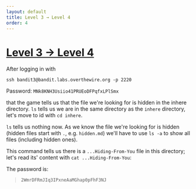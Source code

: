 ```yaml
---
layout: default
title: Level 3 → Level 4
order: 4
---
```


# [Level 3 → Level 4](https://overthewire.org/wargames/bandit/bandit4.html)
After logging in with 

`ssh bandit3@bandit.labs.overthewire.org -p 2220`

Password: `MNk8KNH3Usiio41PRUEoDFPqfxLPlSmx`

that the game tells us that the file we're looking for is hidden in the inhere directory.
`ls` tells us we are in the same directory as the `inhere` directory, let's move to id with `cd inhere`.

`ls` tells us nothing now. As we know the file we're looking for is hidden (hidden files start with `.`, e.g. `hidden.md`) we'll have to use `ls -a` to show all files (including hidden ones).

This command tells us there is a `...Hiding-From-You` file in this directory; let's read its' content with `cat ...Hiding-From-You`:

The password is:

> `2WmrDFRmJIq3IPxneAaMGhap0pFhF3NJ`